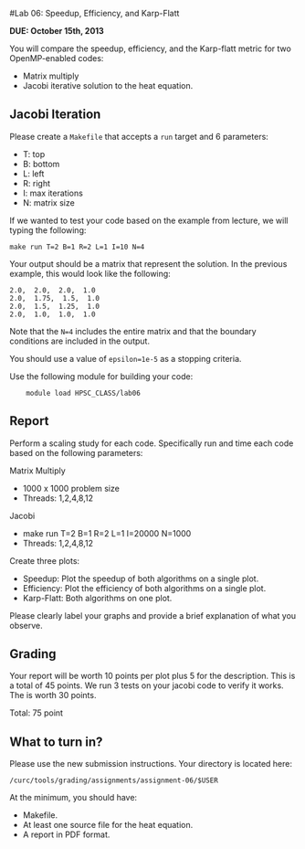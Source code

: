 #Lab 06: Speedup, Efficiency, and Karp-Flatt

__DUE: October 15th, 2013__

You will compare the speedup, efficiency, and the Karp-flatt metric for two OpenMP-enabled codes:

* Matrix multiply
* Jacobi iterative solution to the heat equation.

## Jacobi Iteration

Please create a `Makefile` that accepts a `run` target and 6 parameters: 

* T: top 
* B: bottom
* L: left
* R: right
* I: max iterations
* N: matrix size

If we wanted to test your code based on the example from lecture, we will typing the following:

	make run T=2 B=1 R=2 L=1 I=10 N=4

Your output should be a matrix that represent the solution.  In the previous example, this would look like the following:

	2.0,  2.0,  2.0,  1.0 
	2.0,  1.75,  1.5,  1.0
	2.0,  1.5,  1.25,  1.0
	2.0,  1.0,  1.0,  1.0 
	
Note that the `N=4` includes the entire matrix and that the boundary conditions are included in the output.

You should use a value of `epsilon=1e-5` as a stopping criteria.

Use the following module for building your code:

        module load HPSC_CLASS/lab06

## Report

Perform a scaling study for each code.  Specifically run and time each code based on the following parameters:

Matrix Multiply

* 1000 x 1000 problem size
* Threads: 1,2,4,8,12

Jacobi

* make run T=2 B=1 R=2 L=1 I=20000 N=1000
* Threads: 1,2,4,8,12

Create three plots:

* Speedup: Plot the speedup of both algorithms on a single plot. 
* Efficiency: Plot the efficiency of both algorithms on a single plot.
* Karp-Flatt: Both algorithms on one plot.

Please clearly label your graphs and provide a brief explanation of what you observe.


## Grading

Your report will be worth 10 points per plot plus 5 for the description.  This is a total of 45 points.  We run 3 tests on your jacobi code to verify it works.  The is worth 30 points.

Total: 75 point

## What to turn in?

Please use the new submission instructions. Your directory is located here:

    /curc/tools/grading/assignments/assignment-06/$USER

At the minimum, you should have:

- Makefile.
- At least one source file for the heat equation.
- A report in PDF format.





